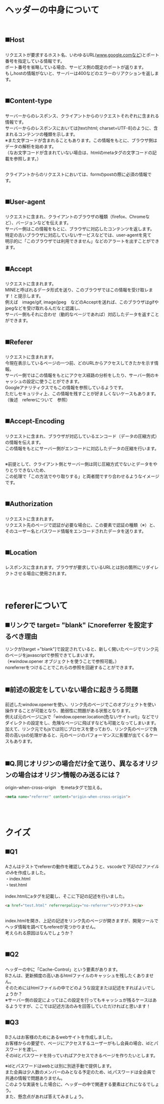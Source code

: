 # ヘッダーの中身について
<br>

## ◼️Host
リクエストが要求するホスト名、いわゆるURL(www.google.comなど)とポート番号を指定している情報です。<br>
ポート番号を省略している場合、サービス側の既定のポートが返ります。<br>
もしhostの情報がないと、サーバーは400などのエラーのリアクションを返します。<br><br>

## ◼️Content-type
サーバーからのレスポンス、クライアントからのリクエストそれぞれに含まれる情報です。<br>
サーバーからのレスポンスにおいては[text/html; charset=UTF-8]のように、含まれるコンテンツの種類を示します。<br>
※また文字コードが含まれることもあります。この情報をもとに、ブラウザ側はデータの解析を始めます。<br>
（なお文字コードが含まれていない場合は、htmlのmetaタグの文字コードの記載を参照します。）<br><br>

クライアントからのリクエストにおいては、formのpostの際に必須の情報です。<br><br>

## ◼️User-agent
リクエストに含まれ、クライアントのブラウザの種類（firefox、Chromeなど）、バージョンなどを伝えます。<br>
サーバー側はこの情報をもとに、ブラウザに対応したコンテンツを返します。<br>
特定の古いブラウザに対応していないサービスなどでは、user-agentを見て<br>
明示的に「このブラウザでは利用できません」などのアラートを出すことができます。<br><br>

## ◼️Accept
リクエストに含まれます。<br>
MINEと呼ばれるデータ形式を送り、このブラウザではこの情報を受け取レます！と提示します。<br>
例えば　image/gif, image/jpeg　などのAcceptを送れば、このブラウザはgifやjpegなどを受け取れるんだなと認識し、<br>
サーバー側もそれに合わせ（動的なページであれば）対応したデータを返すことができます。<br><br>

## ◼️Referer
リクエストに含まれます。<br>
今現在表示しているページの一つ前、どのURLからアクセスしてきたかを示す情報。<br>
サーバー側ではこの情報をもとにアクセス経路の分析をしたり、サーバー側のキャッシュの設定に使うことができます。<br>
Googleアナリティクスでもこの情報を参照しているようです。<br>
ただしセキュリティ上、この情報を残すことが好ましくないケースもあります。（後述　refererについて　参照）<br><br>

## ◼️Accept-Encoding
リクエストに含まれ、ブラウザが対応しているエンコード（データの圧縮方式）の情報を伝えます。<br>
この情報をもとにサーバー側がエンコードに対応したデータの圧縮を行います。<br><br>

※前提として、クライアント側とサーバー側は同じ圧縮方式でないとデータをやりとりできないため、<br>
この処理で「この方法でやり取りする」と両者間ですり合わせるようなイメージです。<br><br>

## ◼️Authorization
リクエストに含まれます。<br>
リクエスト先のページで認証が必要な場合に、この要素で認証の種類（※）と、<br>
そのユーザー名とパスワード情報をエンコードされたデータを送ります。<br><br>

## ◼️Location
レスポンスに含まれます。ブラウザが要求しているURLとは別の箇所にリダイレクトさせる場合に使用されます。<br>
<br><br>

# refererについて
## ◼️リンクで target= "blank" にnoreferrer を設定するべき理由
リンクが[target ="blank"]で設定されていると、新しく開いたページでリンク元のページをjavascriptで参照できてしまいます。<br>
（※window.opener オブジェクトを使うことで参照可能。）<br>
noreferrerをつけることでこれらの参照を回避することができます。<br><br>

## ◼️前述の設定をしていない場合に起きうる問題
前述したwindow.openerを使い、リンク先のページでこのオブジェクトを使い操作することが可能となり、脆弱性に問題がある状態となります。<br>
例えば元のページにjsで「window.opener.location(危ないサイトurl)」などでリダイレクトの設定をし、危険なページに飛ばすなども可能となってしまいます。<br>
加えて、リンク元でもjsでは同じプロセスを使っており、リンク先のページで負荷の高いjsの処理があると、元のページのパフォーマンスに影響が出てくるケースもあります。<br><br>

## ◼️Q.同じオリジンの場合だけ全て送り、異なるオリジンの場合はオリジン情報のみ送るには？
origin-when-cross-origin　をmetaタグで加える。<br>
```html
<meta name="referrer" content="origin-when-cross-origin">
```
<br><br>

# クイズ

## ◼️Q1
Aさんはテストでrefererの動作を確認してみようと、vscodeで*下記の2ファイルのみ*を作成しました。<br>
・index.html<br>
・test.html<br>
<br>
index.htmlにaタグを記載し、そこに下記の記述を行いました。<br>
```html
<a href="test.html" referrerpolicy="no-referrer">リンクテスト</a>
```
<br>
index.htmlを開き、上記の記述をリンク先のページが開きますが、開発ツールでヘッダ情報を調べてもrefereが見つかりません。<br>
考えられる原因はなんでしょうか？<br><br>

## ◼️Q2
ヘッダーの中に「Cache-Control」という要素があります。<br>
Bさんは、更新頻度の高いあるhtmlファイルのキャッシュを残したくありません。<br>
そのためにはhtmlファイルの中でどのような設定または記述をすればよいでしょうか？<br>
※サーバー側の設定によってはこの設定を行ってもキャッシュが残るケースはあるようですが、ここでは記述方法のみを回答していただければと思います！<br>

## ◼️Q3
Bさんはお客様のためにあるwebサイトを作成しました。<br>
お客様からの要望で、ページにアクセスするユーザーがもし会員の場合、idとパスワードを渡し、<br>
そのidとパスワードを持っていればアクセスできるページを作りたいとします。<br>

※idとパスワードはwebとは別に別途手動で提供します。<br>
また会員は少人数のメンバーのみとなる予定のため、id,パスワードは全会員で共通の情報で問題ありません。<br>
このような実装をした場合に、ヘッダーの中で関連する要素はどれになるでしょう。<br>
また、懸念点があれば答えてみましょう。<br>



